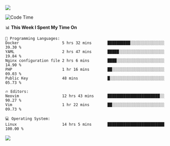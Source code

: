 <!-- [![Top Langs](https://github-readme-stats.vercel.app/api/top-langs/?username=gagahsyuja&theme=dracula&hide_border=true&border_radius=7)](https://github.com/anuraghazra/github-readme-stats) -->

![](https://komarev.com/ghpvc/?username=gagahsyuja&color=orange)

<!--START_SECTION:waka-->
![Code Time](http://img.shields.io/badge/Code%20Time-1%2C496%20hrs%2035%20mins-blue)

📊 **This Week I Spent My Time On** 

```text
💬 Programming Languages: 
Docker                   5 hrs 32 mins       ██████████░░░░░░░░░░░░░░░   39.30 % 
YAML                     2 hrs 47 mins       █████░░░░░░░░░░░░░░░░░░░░   19.84 % 
Nginx configuration file 2 hrs 6 mins        ████░░░░░░░░░░░░░░░░░░░░░   14.90 % 
PHP                      1 hr 16 mins        ██░░░░░░░░░░░░░░░░░░░░░░░   09.03 % 
Public Key               48 mins             █░░░░░░░░░░░░░░░░░░░░░░░░   05.73 % 

🔥 Editors: 
Neovim                   12 hrs 43 mins      ███████████████████████░░   90.27 % 
Vim                      1 hr 22 mins        ██░░░░░░░░░░░░░░░░░░░░░░░   09.73 % 

💻 Operating System: 
Linux                    14 hrs 5 mins       █████████████████████████   100.00 % 
```


<!--END_SECTION:waka-->

![](https://hit.yhype.me/github/profile?account_id=96577465)
